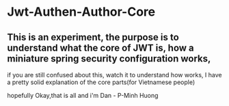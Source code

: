 # Jwt-Authen-Author-Core

## This is an experiment, the purpose is to understand what the core of JWT is, how a miniature spring security configuration works, 
if you are still confused about this, watch it to understand how works, I have a pretty solid explanation of the core parts(for Vietnamese people)

hopefully
Okay,that is all and i'm Dan - P-Minh Huong
